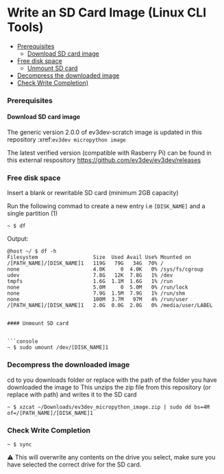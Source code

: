 # Write an SD Card Image (Linux CLI Tools)

* [Prerequisites](#prerequisites)
  * [Download SD card image](#download-sd-card-image)
* [Free disk space](#free-disk-space)
  * [Unmount SD card](#unmount-sd-card)
* [Decompress the downloaded image](#decompress-the-downloaded-image)
* [Check Write Completion)](*check-write-completion)
  
 

### Prerequisites

#### Download SD card image

The generic version 2.0.0 of ev3dev-scratch image is updated in this repository :xref:`ev3dev micropython image` 

The latest verified version (compatible with Rasberry Pi) can be found in this external respository https://github.com/ev3dev/ev3dev/releases


### Free disk space

Insert a blank or rewritable SD card (minimum 2GB capacity)

Run the following commad to create a new entry i.e ```[DISK_NAME]``` and a single partition (1)

```console
~ $ df
```

Output:

```console
@host ~/ $ df -h
Filesystem                  Size  Used Avail Use% Mounted on
/[PATH_NAME]/[DISK_NAME]1   119G   79G   34G  70% /
none                        4.0K     0  4.0K   0% /sys/fs/cgroup
udev                        7.8G   12K  7.8G   1% /dev
tmpfs                       1.6G  1.1M  1.6G   1% /run
none                        5.0M     0  5.0M   0% /run/lock
none                        7.9G  1.5M  7.9G   1% /run/shm
none                        100M  3.7M   97M   4% /run/user
/[PATH_NAME]/[DISK_NAME]1   2.0G  0.0G  2.0G   0% /media/user/LABEL


#### Unmount SD card


```console
~ $ sudo umount /dev/[DISK_NAME]1
```

### Decompress the downloaded image

cd to you downloads folder or replace with the path of the folder you have downloaded the image to
This unzips the zip file from this repository (or replace with path) and writes it to the SD card

```console
~ $ xzcat ~/Downloads/ev3dev_micropython_image.zip | sudo dd bs=4M of=/[PATH_NAME]/[DISK_NAME]1
```

### Check Write Completion

```console
~ $ sync
```

:warning:  This will overwrite any contents on the drive you select,
   make sure you have selected the correct drive for the SD card.
